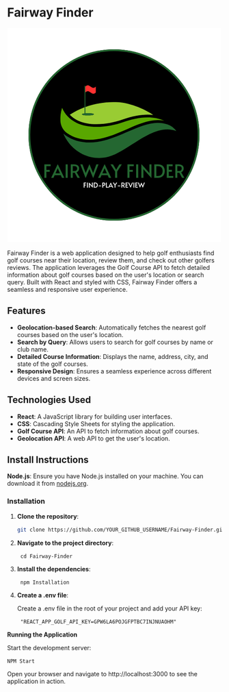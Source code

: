 # Fairway Finder

![Fairway Finder Logo](public/assets/ff-primary.png)

Fairway Finder is a web application designed to help golf enthusiasts find golf courses near their location, review them, and check out other golfers reviews. The application leverages the Golf Course API to fetch detailed information about golf courses based on the user's location or search query. Built with React and styled with CSS, Fairway Finder offers a seamless and responsive user experience.

## Features

- **Geolocation-based Search**: Automatically fetches the nearest golf courses based on the user's location.
- **Search by Query**: Allows users to search for golf courses by name or club name.
- **Detailed Course Information**: Displays the name, address, city, and state of the golf courses.
- **Responsive Design**: Ensures a seamless experience across different devices and screen sizes.

## Technologies Used

- **React**: A JavaScript library for building user interfaces.
- **CSS**: Cascading Style Sheets for styling the application.
- **Golf Course API**: An API to fetch information about golf courses.
- **Geolocation API**: A web API to get the user's location.

## Install Instructions

 **Node.js**: Ensure you have Node.js installed on your machine. You can download it from [nodejs.org](https://nodejs.org/).

### Installation

1. **Clone the repository**:

   ```sh
   git clone https://github.com/YOUR_GITHUB_USERNAME/Fairway-Finder.git

2. **Navigate to the project directory**:
        
        cd Fairway-Finder

3. **Install the dependencies**:
        
        npm Installation

4. **Create a .env file**:

   Create a .env file in the root of your project and add your API key:

        "REACT_APP_GOLF_API_KEY=GPW6LA6POJGFPTBC7INJNUAOHM"

**Running the Application**

Start the development server: 

    NPM Start

Open your browser and navigate to http://localhost:3000 to see the application in action.
